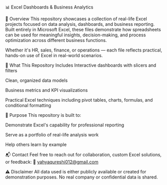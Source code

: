 📊 Excel Dashboards & Business Analytics

🧠 Overview
This repository showcases a collection of real-life Excel projects focused on data analysis, dashboards, and business reporting. Built entirely in Microsoft Excel, these files demonstrate how spreadsheets can be used for meaningful insights, decision-making, and process optimization across different business functions.

Whether it's HR, sales, finance, or operations — each file reflects practical, hands-on use of Excel in real-world scenarios.

🔧 What This Repository Includes
Interactive dashboards with slicers and filters

Clean, organized data models

Business metrics and KPI visualizations

Practical Excel techniques including pivot tables, charts, formulas, and conditional formatting

🎯 Purpose
This repository is built to:

Demonstrate Excel's capability for professional reporting

Serve as a portfolio of real-life analysis work

Help others learn by example

📬 Contact
Feel free to reach out for collaboration, custom Excel solutions, or feedback:
📧 yahyaqureshi012@gmail.com

⚠️ Disclaimer
All data used is either publicly available or created for demonstration purposes. No real company or confidential data is shared.
